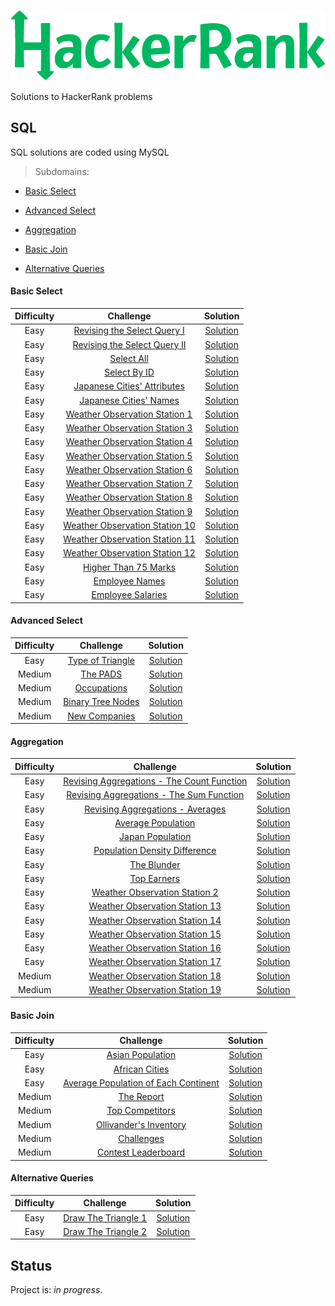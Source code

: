 ![Example screenshot](img/HackerRank.png)

Solutions to HackerRank problems

## SQL
SQL solutions are coded using MySQL
 >Subdomains:
* [Basic Select](#basic-select)

* [Advanced Select](#advanced-select)

* [Aggregation](#aggregation)

* [Basic Join](#basic-join)

* [Alternative Queries](#alternative-queries)



#### Basic Select
Difficulty | Challenge | Solution
:-------------------:|:-------------------:|:-------------------:
Easy|[Revising the Select Query I](https://www.hackerrank.com/challenges/revising-the-select-query/problem)|[Solution](https://github.com/ptali/HackerRank/blob/master/src/SQL/BasicSelect/RevisingTheSelectQueryI.sql)
Easy|[Revising the Select Query II](https://www.hackerrank.com/challenges/revising-the-select-query-2/problem)|[Solution](https://github.com/ptali/HackerRank/blob/master/src/SQL/BasicSelect/RevisingtheSelectQueryII.sql)
Easy|[Select All](https://www.hackerrank.com/challenges/select-all-sql/problem)|[Solution](https://github.com/ptali/HackerRank/blob/master/src/SQL/BasicSelect/SelectAll.sql)
Easy|[Select By ID](https://www.hackerrank.com/challenges/select-by-id/problem)|[Solution](https://github.com/ptali/HackerRank/blob/master/src/SQL/BasicSelect/SelectByID.sql)
Easy|[Japanese Cities' Attributes](https://www.hackerrank.com/challenges/japanese-cities-attributes/problem)|[Solution](https://github.com/ptali/HackerRank/blob/master/src/SQL/BasicSelect/JapaneseCities'Attributes.sql)
Easy|[Japanese Cities' Names](https://www.hackerrank.com/challenges/japanese-cities-name/problem)|[Solution](https://github.com/ptali/HackerRank/blob/master/src/SQL/BasicSelect/JapaneseCities'Names.sql)
Easy|[Weather Observation Station 1](https://www.hackerrank.com/challenges/weather-observation-station-1/problem)|[Solution](https://github.com/ptali/HackerRank/blob/master/src/SQL/BasicSelect/WeatherObservationStation1.sql)
Easy|[Weather Observation Station 3](https://www.hackerrank.com/challenges/weather-observation-station-3/problem)|[Solution](https://github.com/ptali/HackerRank/blob/master/src/SQL/BasicSelect/WeatherObservationStation3.sql)
Easy|[Weather Observation Station 4](https://www.hackerrank.com/challenges/weather-observation-station-4/problem)|[Solution](https://github.com/ptali/HackerRank/blob/master/src/SQL/BasicSelect/WeatherObservationStation4.sql)
Easy|[Weather Observation Station 5](https://www.hackerrank.com/challenges/weather-observation-station-5/problem)|[Solution](https://github.com/ptali/HackerRank/blob/master/src/SQL/BasicSelect/WeatherObservationStation5.sql)
Easy|[Weather Observation Station 6](https://www.hackerrank.com/challenges/weather-observation-station-6/problem)|[Solution](https://github.com/ptali/HackerRank/blob/master/src/SQL/BasicSelect/WeatherObservationStation6.sql)
Easy|[Weather Observation Station 7](https://www.hackerrank.com/challenges/weather-observation-station-7/problem)|[Solution](https://github.com/ptali/HackerRank/blob/master/src/SQL/BasicSelect/WeatherObservationStation7.sql)
Easy|[Weather Observation Station 8](https://www.hackerrank.com/challenges/weather-observation-station-8/problem)|[Solution](https://github.com/ptali/HackerRank/blob/master/src/SQL/BasicSelect/WeatherObservationStation8.sql)
Easy|[Weather Observation Station 9](https://www.hackerrank.com/challenges/weather-observation-station-9/problem)|[Solution](https://github.com/ptali/HackerRank/blob/master/src/SQL/BasicSelect/WeatherObservationStation9.sql)
Easy|[Weather Observation Station 10](https://www.hackerrank.com/challenges/weather-observation-station-10/problem)|[Solution](https://github.com/ptali/HackerRank/blob/master/src/SQL/BasicSelect/WeatherObservationStation10.sql)
Easy|[Weather Observation Station 11](https://www.hackerrank.com/challenges/weather-observation-station-11/problem)|[Solution](https://github.com/ptali/HackerRank/blob/master/src/SQL/BasicSelect/WeatherObservationStation11.sql)
Easy|[Weather Observation Station 12](https://www.hackerrank.com/challenges/weather-observation-station-12/problem)|[Solution](https://github.com/ptali/HackerRank/blob/master/src/SQL/BasicSelect/WeatherObservationStation12.sql)
Easy|[Higher Than 75 Marks](https://www.hackerrank.com/challenges/more-than-75-marks/problem)|[Solution](https://github.com/ptali/HackerRank/blob/master/src/SQL/BasicSelect/HigherThan75Marks.sql)
Easy|[Employee Names](https://www.hackerrank.com/challenges/name-of-employees/problem)|[Solution](https://github.com/ptali/HackerRank/blob/master/src/SQL/BasicSelect/EmployeeNames.sql)
Easy|[Employee Salaries](https://www.hackerrank.com/challenges/salary-of-employees/problem)|[Solution](https://github.com/ptali/HackerRank/blob/master/src/SQL/BasicSelect/EmployeeSalaries.sql)

#### Advanced Select
Difficulty | Challenge | Solution
:-------------------:|:-------------------:|:-------------------:
Easy|[Type of Triangle](https://www.hackerrank.com/challenges/what-type-of-triangle/problem)|[Solution](https://github.com/ptali/HackerRank/blob/master/src/SQL/AdvancedSelect/TypeOfTriangle.sql)
Medium|[The PADS](https://www.hackerrank.com/challenges/the-pads/problem)|[Solution](https://github.com/ptali/HackerRank/blob/master/src/SQL/AdvancedSelect/ThePADS.sql)
Medium|[Occupations](https://www.hackerrank.com/challenges/occupations/problem)|[Solution](https://github.com/ptali/HackerRank/blob/master/src/SQL/AdvancedSelect/Occupations.sql)
Medium|[Binary Tree Nodes](https://www.hackerrank.com/challenges/binary-search-tree-1/problem)|[Solution](https://github.com/ptali/HackerRank/blob/master/src/SQL/AdvancedSelect/BinaryTreeNodes.sql)
Medium|[New Companies](https://www.hackerrank.com/challenges/the-company/problem)|[Solution](https://github.com/ptali/HackerRank/blob/master/src/SQL/AdvancedSelect/NewCompanies.sql)

#### Aggregation
Difficulty | Challenge | Solution
:-------------------:|:-------------------:|:-------------------:
Easy|[Revising Aggregations - The Count Function](https://www.hackerrank.com/challenges/revising-aggregations-the-count-function/problem)|[Solution](https://github.com/ptali/HackerRank/blob/master/src/SQL/Aggregation/RevisingAggregations-TheCountFunction.sql)
Easy|[Revising Aggregations - The Sum Function](https://www.hackerrank.com/challenges/revising-aggregations-sum/problem)|[Solution](https://github.com/ptali/HackerRank/blob/master/src/SQL/Aggregation/RevisingAggregations-TheSumFunction.sql)
Easy|[Revising Aggregations - Averages](https://www.hackerrank.com/challenges/revising-aggregations-the-average-function/problem)|[Solution](https://github.com/ptali/HackerRank/blob/master/src/SQL/Aggregation/RevisingAggregations-Averages.sql)
Easy|[Average Population](https://www.hackerrank.com/challenges/average-population/problem)|[Solution](https://github.com/ptali/HackerRank/blob/master/src/SQL/Aggregation/AveragePopulation.sql)
Easy|[Japan Population](https://www.hackerrank.com/challenges/japan-population/problem)|[Solution](https://github.com/ptali/HackerRank/blob/master/src/SQL/Aggregation/JapanPopulation.sql)
Easy|[Population Density Difference](https://www.hackerrank.com/challenges/population-density-difference/problem)|[Solution](https://github.com/ptali/HackerRank/blob/master/src/SQL/Aggregation/PopulationDensityDifference.sql)
Easy|[The Blunder](https://www.hackerrank.com/challenges/the-blunder/problem)|[Solution](https://github.com/ptali/HackerRank/blob/master/src/SQL/Aggregation/TheBlunder.sql)
Easy|[Top Earners](https://www.hackerrank.com/challenges/earnings-of-employees/problem)|[Solution](https://github.com/ptali/HackerRank/blob/master/src/SQL/Aggregation/TopEarners.sql)
Easy|[Weather Observation Station 2](https://www.hackerrank.com/challenges/weather-observation-station-2/problem)|[Solution](https://github.com/ptali/HackerRank/blob/master/src/SQL/Aggregation/WeatherObservationStation2.sql)
Easy|[Weather Observation Station 13](https://www.hackerrank.com/challenges/weather-observation-station-13/problem)|[Solution](https://github.com/ptali/HackerRank/blob/master/src/SQL/Aggregation/WeatherObservationStation13.sql)
Easy|[Weather Observation Station 14](https://www.hackerrank.com/challenges/weather-observation-station-14/problem)|[Solution](https://github.com/ptali/HackerRank/blob/master/src/SQL/Aggregation/WeatherObservationStation14.sql)
Easy|[Weather Observation Station 15](https://www.hackerrank.com/challenges/weather-observation-station-15/problem)|[Solution](https://github.com/ptali/HackerRank/blob/master/src/SQL/Aggregation/WeatherObservationStation15.sql)
Easy|[Weather Observation Station 16](https://www.hackerrank.com/challenges/weather-observation-station-16/problem)|[Solution](https://github.com/ptali/HackerRank/blob/master/src/SQL/Aggregation/WeatherObservationStation16.sql)
Easy|[Weather Observation Station 17](https://www.hackerrank.com/challenges/weather-observation-station-17/problem)|[Solution](https://github.com/ptali/HackerRank/blob/master/src/SQL/Aggregation/WeatherObservationStation17.sql)
Medium|[Weather Observation Station 18](https://www.hackerrank.com/challenges/weather-observation-station-18/problem)|[Solution](https://github.com/ptali/HackerRank/blob/master/src/SQL/Aggregation/WeatherObservationStation18.sql)
Medium|[Weather Observation Station 19](https://www.hackerrank.com/challenges/weather-observation-station-19/problem)|[Solution](https://github.com/ptali/HackerRank/blob/master/src/SQL/Aggregation/WeatherObservationStation19.sql)

#### Basic Join
Difficulty | Challenge | Solution
:-------------------:|:-------------------:|:-------------------:
Easy|[Asian Population](https://www.hackerrank.com/challenges/asian-population/problem)|[Solution](https://github.com/ptali/HackerRank/blob/master/src/SQL/BasicJoin/AsianPopulation.sql)
Easy|[African Cities](https://www.hackerrank.com/challenges/african-cities/problem)|[Solution](https://github.com/ptali/HackerRank/blob/master/src/SQL/BasicJoin/AfricanCities.sql)
Easy|[Average Population of Each Continent](https://www.hackerrank.com/challenges/average-population-of-each-continent/problem)|[Solution](https://github.com/ptali/HackerRank/blob/master/src/SQL/BasicJoin/AveragePopulationofEachContinent.sql)
Medium|[The Report](https://www.hackerrank.com/challenges/the-report/problem)|[Solution](https://github.com/ptali/HackerRank/blob/master/src/SQL/BasicJoin/TheReport.sql)
Medium|[Top Competitors](https://www.hackerrank.com/challenges/full-score/problem)|[Solution](https://github.com/ptali/HackerRank/blob/master/src/SQL/BasicJoin/TopCompetitors.sql)
Medium|[Ollivander's Inventory](https://www.hackerrank.com/challenges/harry-potter-and-wands/problem)|[Solution](https://github.com/ptali/HackerRank/blob/master/src/SQL/BasicJoin/Ollivander'sInventory.sql)
Medium|[Challenges](https://www.hackerrank.com/challenges/challenges/problem)|[Solution](https://github.com/ptali/HackerRank/blob/master/src/SQL/BasicJoin/Challenges.sql)
Medium|[Contest Leaderboard](https://www.hackerrank.com/challenges/contest-leaderboard/problem)|[Solution](https://github.com/ptali/HackerRank/blob/master/src/SQL/BasicJoin/ContestLeaderboard.sql)

#### Alternative Queries
Difficulty | Challenge | Solution
:-------------------:|:-------------------:|:-------------------:
Easy|[Draw The Triangle 1](https://www.hackerrank.com/challenges/draw-the-triangle-1/problem)|[Solution](https://github.com/ptali/HackerRank/blob/master/src/SQL/AlternativeQueries/DrawTheTriangle1.sql)
Easy|[Draw The Triangle 2](https://www.hackerrank.com/challenges/draw-the-triangle-2/problem)|[Solution](https://github.com/ptali/HackerRank/blob/master/src/SQL/AlternativeQueries/DrawTheTriangle2.sql)

## Status

Project is: _in progress_.